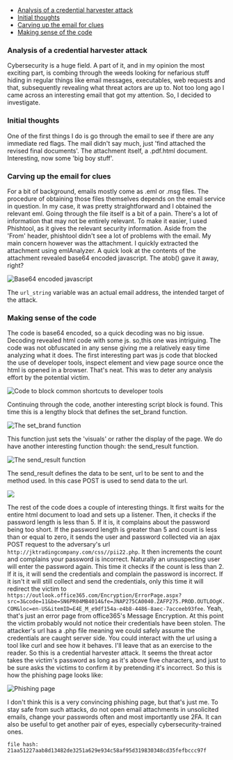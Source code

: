 - [Analysis of a credential harvester attack ](#Analysis-of-a-credential-harvester-attack)
- [Initial thoughts ](#Initial-thoughts)
- [Carving up the email for clues](#Carving-up-the-email-for-clues)
- [Making sense of the code](#Making-sense-of-the-code)


### Analysis of a credential harvester attack

Cybersecurity is a huge field. A part of it, and in my opinion the most exciting part, is combing through the weeds looking for nefarious stuff
hiding in regular things like email messages, executables, web requests and that, subsequently revealing what threat actors are up to. 
Not too long ago I came across an interesting email that got my attention. So, I decided to investigate.

### Initial thoughts

One of the first things I do is go through the email to see if there are any immediate red flags. The mail didn't say much, just 'find
attached the revised final documents'. The attachment itself, a .pdf.html document. Interesting, now some 'big boy stuff'.

### Carving up the email for clues

For a bit of background, emails mostly come as .eml or .msg files. The procedure of obtaining those files themselves depends on the 
email service in question. In my case, it was pretty straightforward and I obtained the relevant eml. Going through the file itself is 
a bit of a pain. There's a lot of information that may not be entirely relevant. To make it easier, I used Phishtool, as it gives 
the relevant security information. Aside from the 'From' header, phishtool didn't see a lot of problems with the email. My main concern 
however was the attachment. I quickly extracted the attachment using emlAnalyzer. A quick look at the contents of the attachment revealed 
base64 encoded javascript. The atob() gave it away, right?

![Base64 encoded javascript](/Phishing-mails-analysis/Screenshot5.png)

The `url_string` variable was an actual email address, the intended target of the attack.

### Making sense of the code

The code is base64 encoded, so a quick decoding was no big issue. Decoding revealed html code with some js. so,this one was 
intriguing. The code was not obfuscated in any sense giving me a relatively easy time analyzing what it does. The first interesting part 
was js code that blocked the use of developer tools, inspect element and view page source once the html is opened in a browser. 
That's neat. This was to deter any analysis effort by the potential victim.

![Code to block common shortcuts to developer tools](/Phishing-mails-analysis/Screenshot1.png)

Continuing through the code, another interesting script block is found. This time this is a lengthy
block that defines the set_brand function.

![The set_brand function](/Phishing-mails-analysis/Screenshot2.png)

This function just sets the 'visuals' or rather the display of the page. We do have another interesting function though: the send_result function.

![The send_result function](/Phishing-mails-analysis/Screenshot3.png)

The send_result defines the data to be sent, url to be sent to and the method used. In this case POST is used to send data to the url.

![](/Phishing-mails-analysis/Screenshot4.png)

The rest of the code does a couple of interesting things. It first waits for the entire html document to load and sets up a listener. Then, 
it checks if the password length is less than 5. If it is, it complains about the password being too short. If the password length is greater than 5
and count is less than or equal to zero, it sends the user and password collected via an ajax POST request to the adversary's url 
`http://jktradingcompany.com/css//pii22.php`. It then increments the count and complains your password is incorrect. Naturally an unsuspecting 
user will enter the password again. This time it checks if the count is less than 2. If it is, it will send the credentials and complain the password is incorrect.
If it isn't it will still collect and send the credentials, only this time it will redirect the victim to `https://outlook.office365.com/Encryption/ErrorPage.aspx?src=3&code=11&be=SN6PR04MB4014&fe=JNAP275CA0040.ZAFP275.PROD.OUTLOOgK.COM&loc=en-US&itemID=E4E_M_e9df154a-e4b8-4486-8aec-7acceeb93fee`. Yeah, 
that's just an error page from office365's Message Encryption. At this point the victim probably would not notice their credentials have been stolen.
The attacker's url has a .php file meaning we could safely assume the credentials are caught server side. You could interact with the url using a tool like curl 
and see how it behaves. I'll leave that as an exercise to the reader. So this is a credential harvester attack. It seems the threat actor takes the victim's password as 
long as it's above five characters, and just to be sure asks the victims to confirm it by pretending it's incorrect. So this is how the phishing page looks like:

![Phishing page](/pop-ecx/Phishing-mails-analysis/Screenshot6.png)

I don't think this is a very convincing phishing page, but that's just me. To stay safe from such attacks, do not open email attachments in unsolicited emails,
change your passwords often and most importantly use 2FA. It can also be useful to get another pair of eyes, especially cybersecurity-trained ones.

`file hash: 21aa51227aab8d13482de3251a629e934c58af95d319830348cd35fefbccc97f`
